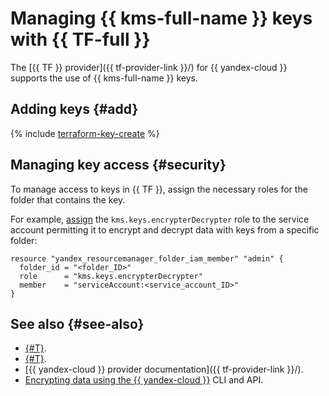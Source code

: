 # Managing {{ kms-full-name }} keys with {{ TF-full }}

The [{{ TF }} provider]({{ tf-provider-link }}/) for {{ yandex-cloud }} supports the use of {{ kms-full-name }} keys.

## Adding keys {#add}

{% include [terraform-key-create](../../_includes/kms/terraform-key-create.md) %}

## Managing key access {#security}

To manage access to keys in {{ TF }}, assign the necessary roles for the folder that contains the key. 

For example, [assign](../../iam/operations/sa/assign-role-for-sa.md) the `kms.keys.encrypterDecrypter` role to the service account permitting it to encrypt and decrypt data with keys from a specific folder:

```hcl
resource "yandex_resourcemanager_folder_iam_member" "admin" {
  folder_id = "<folder_ID>"
  role      = "kms.keys.encrypterDecrypter"
  member    = "serviceAccount:<service_account_ID>"
}
```

## See also {#see-also}

* [{#T}](../../tutorials/infrastructure-management/terraform-quickstart.md).
* [{#T}](../../kms/security/index.md).
* [{{ yandex-cloud }} provider documentation]({{ tf-provider-link }}/).
* [Encrypting data using the {{ yandex-cloud }}](../../kms/operations/key.md) CLI and API.
